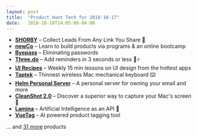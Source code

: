 ```yaml
---
layout: post
title:  "Product Hunt Tech for 2018-10-17"
date:   2018-10-18T14:05:06-04:00
---
```


* **[SHORBY](https://www.producthunt.com/posts/shorby?utm_campaign=producthunt-api&utm_medium=api&utm_source=Application%3A+Daily+Digest+RSS+%28ID%3A+3202%29)** – Collect Leads From Any Link You Share 🚀
* **[newCo](https://www.producthunt.com/posts/newco-2?utm_campaign=producthunt-api&utm_medium=api&utm_source=Application%3A+Daily+Digest+RSS+%28ID%3A+3202%29)** – Learn to build products via programs & an online bootcamp
* **[Byepass](https://www.producthunt.com/posts/byepass?utm_campaign=producthunt-api&utm_medium=api&utm_source=Application%3A+Daily+Digest+RSS+%28ID%3A+3202%29)** – Eliminating passwords
* **[Three.do](https://www.producthunt.com/posts/three-do?utm_campaign=producthunt-api&utm_medium=api&utm_source=Application%3A+Daily+Digest+RSS+%28ID%3A+3202%29)** – Add reminders in 3 seconds or less 🔔⚡
* **[UI Recipes](https://www.producthunt.com/posts/ui-recipes?utm_campaign=producthunt-api&utm_medium=api&utm_source=Application%3A+Daily+Digest+RSS+%28ID%3A+3202%29)** – Weekly 15 min lessons on UI design from the hottest apps
* **[Taptek](https://www.producthunt.com/posts/taptek?utm_campaign=producthunt-api&utm_medium=api&utm_source=Application%3A+Daily+Digest+RSS+%28ID%3A+3202%29)** – Thinnest wireless Mac mechanical keyboard ⌨️
* **[Helm Personal Server](https://www.producthunt.com/posts/helm-personal-server?utm_campaign=producthunt-api&utm_medium=api&utm_source=Application%3A+Daily+Digest+RSS+%28ID%3A+3202%29)** – A personal server for owning your email and more
* **[CleanShot 2.0](https://www.producthunt.com/posts/cleanshot-2-0?utm_campaign=producthunt-api&utm_medium=api&utm_source=Application%3A+Daily+Digest+RSS+%28ID%3A+3202%29)** – Discover a superior way to capture your Mac's screen 🚀
* **[Lamina](https://www.producthunt.com/posts/lamina?utm_campaign=producthunt-api&utm_medium=api&utm_source=Application%3A+Daily+Digest+RSS+%28ID%3A+3202%29)** – Artificial Intelligence as an API 🤖
* **[VueTag](https://www.producthunt.com/posts/vuetag?utm_campaign=producthunt-api&utm_medium=api&utm_source=Application%3A+Daily+Digest+RSS+%28ID%3A+3202%29)** – AI powered product tagging tool

… and [31 more](https://www.producthunt.com/tech) products